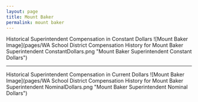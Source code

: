 ```yaml
---
layout: page
title: Mount Baker
permalink: mount baker
---
```



Historical Superintendent Compensation in Constant Dollars
![Mount Baker Image](pages/WA School District Compensation History for Mount Baker Superintendent ConstantDollars.png "Mount Baker Superintendent Constant Dollars")

___

Historical Superintendent Compensation in Current Dollars
![Mount Baker Image](pages/WA School District Compensation History for Mount Baker Superintendent NominalDollars.png "Mount Baker Superintendent Nominal Dollars")